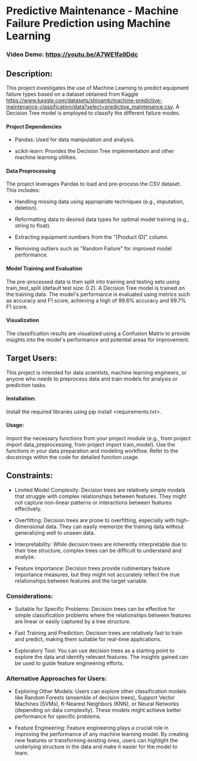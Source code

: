 # Predictive Maintenance - Machine Failure Prediction using Machine Learning
  ### Video Demo:  <https://youtu.be/A7WE1fa9Ddc>
  ## Description:
This project investigates the use of Machine Learning to predict equipment failure types based on a dataset obtained from Kaggle <https://www.kaggle.com/datasets/shivamb/machine-predictive-maintenance-classification/data?select=predictive_maintenance.csv>. A Decision Tree model is employed to classify the different failure modes.

#### Project Dependencies
* Pandas: Used for data manipulation and analysis.

* scikit-learn: Provides the Decision Tree implementation and other machine learning utilities.

#### Data Preprocessing
The project leverages Pandas to load and pre-process the CSV dataset. This includes:

* Handling missing data using appropriate techniques (e.g., imputation, deletion).

* Reformatting data to desired data types for optimal model training (e.g., string to float).

* Extracting equipment numbers from the "[Product ID]" column.

* Removing outliers such as "Random Failure" for improved model performance.

#### Model Training and Evaluation
The pre-processed data is then split into training and testing sets using train_test_split (default test size: 0.2). A Decision Tree model is trained on the training data. The model's performance is evaluated using metrics such as accuracy and F1 score, achieving a high of 99.6% accuracy and 99.7% F1 score.

#### Visualization
The classification results are visualized using a Confusion Matrix to provide insights into the model's performance and potential areas for improvement.

## Target Users:

This project is intended for data scientists, machine learning engineers, or anyone who needs to preprocess data and train models for analysis or prediction tasks.

#### Installation:
Install the required libraries using pip install <requirements.txt>.

#### Usage:
Import the necessary functions from your project module (e.g., from project import data_preprocessing, from project import train_model).
Use the functions in your data preparation and modeling workflow. Refer to the docstrings within the code for detailed function usage.

## Constraints:

* Limited Model Complexity: Decision trees are relatively simple models that struggle with complex relationships between features. They might not capture non-linear patterns or interactions between features effectively.

* Overfitting: Decision trees are prone to overfitting, especially with high-dimensional data. They can easily memorize the training data without generalizing well to unseen data.

* Interpretability: While decision trees are inherently interpretable due to their tree structure, complex trees can be difficult to understand and analyze.

* Feature Importance: Decision trees provide rudimentary feature importance measures, but they might not accurately reflect the true relationships between features and the target variable.

### Considerations:

* Suitable for Specific Problems: Decision trees can be effective for simple classification problems where the relationships between features are linear or easily captured by a tree structure.

* Fast Training and Prediction: Decision trees are relatively fast to train and predict, making them suitable for real-time applications.

* Exploratory Tool: You can use decision trees as a starting point to explore the data and identify relevant features. The insights gained can be used to guide feature engineering efforts.

### Alternative Approaches for Users:

* Exploring Other Models: Users can explore other classification models like Random Forests (ensemble of decision trees), Support Vector Machines (SVMs), K-Nearest Neighbors (KNN), or Neural Networks (depending on data complexity). These models might achieve better performance for specific problems.

* Feature Engineering: Feature engineering plays a crucial role in improving the performance of any machine learning model. By creating new features or transforming existing ones, users can highlight the underlying structure in the data and make it easier for the model to learn.
